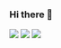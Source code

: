 ### Hi there 👋

<!--
**tksh164/tksh164** is a ✨ _special_ ✨ repository because its `README.md` (this file) appears on your GitHub profile.

Here are some ideas to get you started:

- 🔭 I’m currently working on ...
- 🌱 I’m currently learning ...
- 👯 I’m looking to collaborate on ...
- 🤔 I’m looking for help with ...
- 💬 Ask me about ...
- 📫 How to reach me: ...
- 😄 Pronouns: ...
- ⚡ Fun fact: ...
-->



<img src="https://github-readme-streak-stats.herokuapp.com/?user=tksh164">

<img src="https://github-readme-stats.vercel.app/api?username=tksh164&hide_title=true&show_icons=true&locale=en&count_private=true&disable_animations=true">

<img src="https://github-readme-stats.vercel.app/api/top-langs?username=tksh164&show_icons=true&locale=en&layout=default&langs_count=10">
